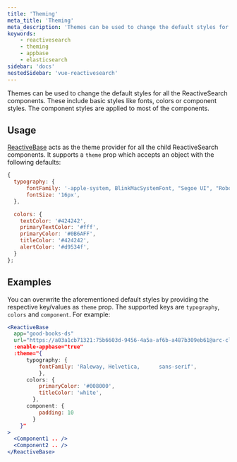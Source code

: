 ```yaml
---
title: 'Theming'
meta_title: 'Theming'
meta_description: 'Themes can be used to change the default styles for all the ReactiveSearch components.'
keywords:
    - reactivesearch
    - theming
    - appbase
    - elasticsearch
sidebar: 'docs'
nestedSidebar: 'vue-reactivesearch'
---
```


Themes can be used to change the default styles for all the ReactiveSearch components. These include basic styles like fonts, colors or component styles. The component styles are applied to most of the components.

## Usage

[ReactiveBase](/docs/reactivesearch/vue/overview/ReactiveBase) acts as the theme provider for all the child ReactiveSearch components. It supports a `theme` prop which accepts an object with the following defaults:

```js
{
  typography: {
      fontFamily: '-apple-system, BlinkMacSystemFont, "Segoe UI", "Roboto", "Noto Sans", "Ubuntu", "Droid Sans", "Helvetica Neue", sans-serif',
      fontSize: '16px',
  },

  colors: {
    textColor: '#424242',
    primaryTextColor: '#fff',
    primaryColor: '#0B6AFF',
    titleColor: '#424242',
    alertColor: '#d9534f',
  }
};
```

## Examples

You can overwrite the aforementioned default styles by providing the respective key/values as `theme` prop. The supported keys are `typography`, `colors` and `component`. For example:

```jsx
<ReactiveBase
  app="good-books-ds"
  url="https://a03a1cb71321:75b6603d-9456-4a5a-af6b-a487b309eb61@arc-cluster-appbase-demo-6pjy6z.searchbase.io"
  :enable-appbase="true"
  :theme="{
      typography: {
          fontFamily: 'Raleway, Helvetica,      sans-serif',
          },
      colors: {
          primaryColor: '#008000',
          titleColor: 'white',
        },
      component: {
          padding: 10
        }
    }"
>
  <Component1 .. />
  <Component2 .. />
</ReactiveBase>
```
